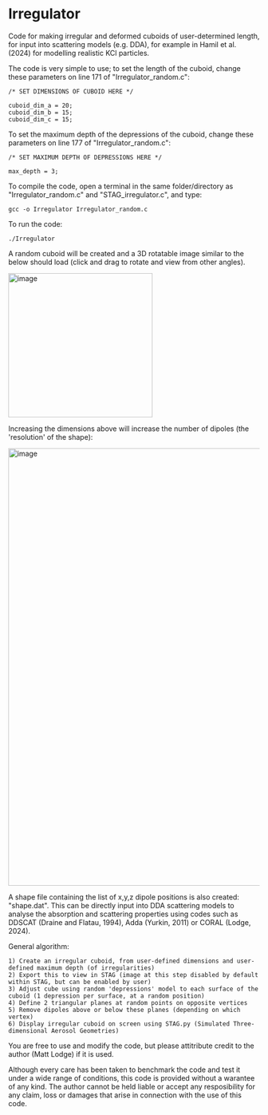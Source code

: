 # Irregulator
Code for making irregular and deformed cuboids of user-determined length, for input into scattering models (e.g. DDA), for example in Hamil et al. (2024) for modelling realistic KCl particles.

The code is very simple to use; to set the length of the cuboid, change these parameters on line 171 of "Irregulator_random.c":

    /* SET DIMENSIONS OF CUBOID HERE */

    cuboid_dim_a = 20;
    cuboid_dim_b = 15;
    cuboid_dim_c = 15;

To set the maximum depth of the depressions of the cuboid, change these parameters on line 177 of "Irregulator_random.c":

    /* SET MAXIMUM DEPTH OF DEPRESSIONS HERE */

    max_depth = 3;

To compile the code, open a terminal in the same folder/directory as "Irregulator_random.c" and "STAG_irregulator.c", and type:

    gcc -o Irregulator Irregulator_random.c

To run the code:

    ./Irregulator

A random cuboid will be created and a 3D rotatable image similar to the below should load (click and drag to rotate and view from other angles).

<img width="289" alt="image" src="https://github.com/user-attachments/assets/4b862d6a-8ca4-4be7-9b9f-86d774458680">

Increasing the dimensions above will increase the number of dipoles (the 'resolution' of the shape):

<img width="877" alt="image" src="https://github.com/user-attachments/assets/fada8937-560c-44a5-ada7-f8ab60fe0373">

A shape file containing the list of x,y,z dipole positions is also created: "shape.dat". This can be directly input into DDA scattering models to analyse the absorption and scattering properties using codes such as DDSCAT (Draine and Flatau, 1994), Adda (Yurkin, 2011) or CORAL (Lodge, 2024).

General algorithm:

    1) Create an irregular cuboid, from user-defined dimensions and user-defined maximum depth (of irregularities)
    2) Export this to view in STAG (image at this step disabled by default within STAG, but can be enabled by user)
    3) Adjust cube using random 'depressions' model to each surface of the cuboid (1 depression per surface, at a random position)
    4) Define 2 triangular planes at random points on opposite vertices
    5) Remove dipoles above or below these planes (depending on which vertex)
    6) Display irregular cuboid on screen using STAG.py (Simulated Three-dimensional Aerosol Geometries)

You are free to use and modify the code, but please attitribute credit to the author (Matt Lodge) if it is used.

Although every care has been taken to benchmark the code and test it under a wide range of conditions, this code is provided without a warantee of any kind. The author cannot be held liable or accept any resposibility for any claim, loss or damages that arise in connection with the use of this code.
